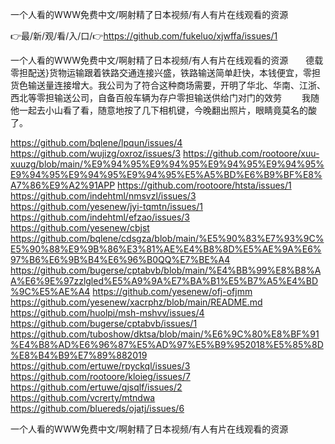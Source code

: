 一个人看的WWW免费中文/啊射精了日本视频/有人有片在线观看的资源

👉最/新/观/看/入/口/👉https://github.com/fukeluo/xjwffa/issues/1

一个人看的WWW免费中文/啊射精了日本视频/有人有片在线观看的资源　　德载零担配送}货物运输跟着铁路交通连接兴盛，铁路输送简单赶快，本钱便宜，零担货色输送量连接增大。我公司为了符合这种商场需要，开明了华北、华南、江浙、西北等零担输送公司，自备百般车辆为存户零担输送供给门对门的效劳
　　我随他一起去小山看了看，随意地按了几下相机键，今晚翻出照片，眼睛竟莫名的酸了。


https://github.com/bqlene/lpqun/issues/4
https://github.com/wujizg/oxroz/issues/3
https://github.com/rootoore/xuu-xuuzg/blob/main/%E9%94%95%E9%94%95%E9%94%95%E9%94%95%E9%94%95%E9%94%95%E9%94%95%E5%A5%BD%E6%B9%BF%E8%A7%86%E9%A2%91APP
https://github.com/rootoore/htsta/issues/1
https://github.com/indehtml/nmsvzl/issues/3
https://github.com/yesenew/jyi-tqmtn/issues/1
https://github.com/indehtml/efzao/issues/3
https://github.com/yesenew/cbjst
https://github.com/bqlene/cdsgza/blob/main/%E5%90%83%E7%93%9C%E5%90%88%E9%9B%86%E3%81%AE%E4%B8%8D%E5%AE%9A%E6%97%B6%E6%9B%B4%E6%96%B0QQ%E7%BE%A4
https://github.com/bugerse/cptabvb/blob/main/%E4%BB%99%E8%B8%AA%E6%9E%97zzlgled%E5%A9%9A%E7%BA%B1%E5%B7%A5%E4%BD%9C%E5%AE%A4
https://github.com/yesenew/ofj-ofjmm
https://github.com/yesenew/xacrphz/blob/main/README.md
https://github.com/huolpi/msh-mshvv/issues/4
https://github.com/bugerse/cptabvb/issues/1
https://github.com/tuboshow/dktsa/blob/main/%E6%9C%80%E8%BF%91%E4%B8%AD%E6%96%87%E5%AD%97%E5%B9%952018%E5%85%8D%E8%B4%B9%E7%89%882019
https://github.com/ertuwe/rpyckql/issues/3
https://github.com/rootoore/kloieg/issues/7
https://github.com/ertuwe/qjsqlf/issues/2
https://github.com/vcrerty/mtndwa
https://github.com/bluereds/ojatj/issues/6

一个人看的WWW免费中文/啊射精了日本视频/有人有片在线观看的资源
